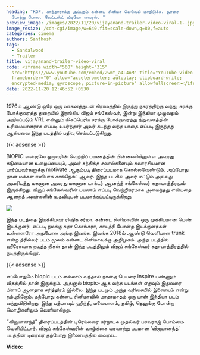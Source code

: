 ```yaml
---
heading: "KGF, காந்தாராக்கு அப்புறம் கன்னட சினிமா லெவெல் மாறிடுச்சு. சூரரை
  போற்று போல. லேட்டஸ்ட் வீடியோ வைரல். "
preview_image: /images/2022/11/20/vijayanand-trailer-video-viral-1-.jpg
image_resize: /cdn-cgi/image/w=640,fit=scale-down,q=80,f=auto
categories: cinema
authors: Santhosh
tags:
  - Sandalwood
  - Trailer
title: vijayanand-trailer-video-viral
code: <iframe width="560" height="315"
  src="https://www.youtube.com/embed/2wmt_a4L4oM" title="YouTube video player"
  frameborder="0" allow="accelerometer; autoplay; clipboard-write;
  encrypted-media; gyroscope; picture-in-picture" allowfullscreen></iframe>
date: 2022-11-20 12:46:52 +0530
---
```

1976ம் ஆண்டு ஒரே ஒரு வாகனத்துடன் கிராமத்தில் இருந்து நகரத்திற்கு வந்து, சரக்கு போக்குவரத்து துறையில் இறங்கிய விஜய் சங்கேஸ்வர், இன்று இந்தியா முழுவதும் அறியப்படும் VRL என்னும் மிகப்பெரிய சரக்கு போக்குவரத்து நிறுவனத்தின் உரிமையாளராக எப்படி உயர்ந்தார் அவர் கடந்து வந்த பாதை எப்படி இருந்தது ஆகியவை இந்த படத்தில் பதிவு செய்யப்படுகிறது. 

{{< adsense >}}

BIOPIC என்றாலே ஒருவரின் வெற்றிப் பயணத்தின் பின்னணியிலுள்ள அவரது கடுமையான  உழைப்பையும், அவர் சந்தித்த சவால்களையும் சுவாரசியமான பார்ப்பவர்களுக்கு motivate ஆகும்படி திரைப்படமாக சொல்லவேண்டும். அப்போது தான் மக்கள் ஈஸியாக காங்நேச்ட் ஆவர். இந்த படகில் அவர் மட்டும் அல்லது அவரிடத்து மகனான அவரது மகனான டாக்டர் ஆனந்த் சங்கேஸ்வர் கதாபாத்திரமும் இருக்கிறது. விஜய் சங்கேஸ்வரின் பயணம் எப்படி வெற்றிகரமாக அமைந்தது என்பதை ஆனந்த் அவர்களின் உதவியுடன் படமாக்கப்பட்டிருக்கிறது.

![](/images/2022/11/20/vijayanand-trailer-video-viral-2-.jpg)

இந்த படத்தை இயக்கியவர் ரிஷிக சர்மா. கன்னட சினிமாவின் ஒரு முக்கியமான பெண் இயக்குனர். எப்படி நமக்கு சுதா கொங்கரா, காயத்ரி போன்ற இயக்குனர்கள் உள்ளனரோ அதுபோல அங்கு இவங்க. இவங்க 2018ம் ஆண்டு வெளியான trunk என்ற த்ரில்லர் படம் மூலம் கன்னட சினிமாவுக்கு அறிமுகம். அந்த படத்தில் ஹீரோவாக நடித்த நிகள் தான் இந்த படத்திலும் விஜய் சங்கேஸ்வர் கதாபாத்திரத்தில் நடித்திருக்கிறார்.

{{< adsense >}}

எப்போதுமே biopic படம் எல்லாம் வந்தால் நான்கு பெயரை inspire பண்ணும் விதத்தில் தான் இருக்கும். அதனால் biopic-ஆக வந்த படங்கள் எதுவும் இதுவரை பிளாப் ஆனதாக சரித்திரம் இல்லை. இந்த படமும் அந்த வரிசையில் இணையும் என்று நம்புகிறோம். தற்போது கன்னட சினிமாவில் மாதாமாதம் ஒரு பான் இந்தியா படம் வந்துவிடுகிறது. இந்த பத்மாவும் ஹிந்தி, மலையாளம், தமிழ், தெலுங்கு போன்ற மொழிகளிலும் வெளியாகிறது. 

“விஜயானந்த்” திரைப்படத்தின் டிரெய்லரை கர்நாடக முதல்வர் பசவராஜ் பொம்மை வெளியிட்டார். விஜய் சங்கேஸ்வரின் வாழ்க்கை வரலாற்று படமான ‘விஜயானந்த்’ படத்தின் டிரைலர் தற்போது இணையத்தில் வைரல்..

**V﻿ideo:**